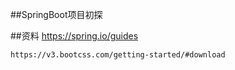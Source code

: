 ##SpringBoot项目初探

##资料
    https://spring.io/guides
    
    https://v3.bootcss.com/getting-started/#download
